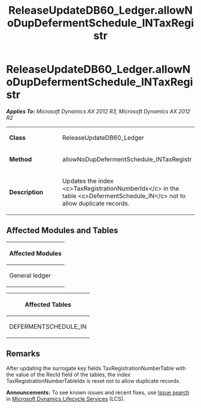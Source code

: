 ﻿---
title: ReleaseUpdateDB60_Ledger.allowNoDupDefermentSchedule_INTaxRegistr
TOCTitle: ReleaseUpdateDB60_Ledger.allowNoDupDefermentSchedule_INTaxRegistr
ms:assetid: a9697377-b7ec-7745-e82d-2a8bf1c5a144
ms:mtpsurl: https://msdn.microsoft.com/en-us/library/JJ686415(v=AX.60)
ms:contentKeyID: 49710371
ms.date: 05/18/2015
mtps_version: v=AX.60
---

# ReleaseUpdateDB60\_Ledger.allowNoDupDefermentSchedule\_INTaxRegistr 


_**Applies To:** Microsoft Dynamics AX 2012 R3, Microsoft Dynamics AX 2012 R2_

<table>
<colgroup>
<col style="width: 50%" />
<col style="width: 50%" />
</colgroup>
<tbody>
<tr class="odd">
<td><p><strong>Class</strong></p></td>
<td><p>ReleaseUpdateDB60_Ledger</p></td>
</tr>
<tr class="even">
<td><p><strong>Method</strong></p></td>
<td><p>allowNoDupDefermentSchedule_INTaxRegistr</p></td>
</tr>
<tr class="odd">
<td><p><strong>Description</strong></p></td>
<td><p>Updates the index &lt;c&gt;TaxRegistrationNumberIdx&lt;/c&gt; in the table &lt;c&gt;DefermentSchedule_IN&lt;/c&gt; not to allow duplicate records.</p></td>
</tr>
</tbody>
</table>


## Affected Modules and Tables

<table>
<colgroup>
<col style="width: 100%" />
</colgroup>
<thead>
<tr class="header">
<th><p>Affected Modules</p></th>
</tr>
</thead>
<tbody>
<tr class="odd">
<td><p>General ledger</p></td>
</tr>
</tbody>
</table>


<table>
<colgroup>
<col style="width: 100%" />
</colgroup>
<thead>
<tr class="header">
<th><p>Affected Tables</p></th>
</tr>
</thead>
<tbody>
<tr class="odd">
<td><p>DEFERMENTSCHEDULE_IN</p></td>
</tr>
</tbody>
</table>


## Remarks

After updating the surrogate key fields TaxRegistrationNumberTable with the value of the RecId field of the tables, the index TaxRegistrationNumberTableIdx is reset not to allow duplicate records.

  
**Announcements:** To see known issues and recent fixes, use [Issue search](http://go.microsoft.com/fwlink/?linkid=389258) in [Microsoft Dynamics Lifecycle Services](http://go.microsoft.com/fwlink/?linkid=306505) (LCS).

